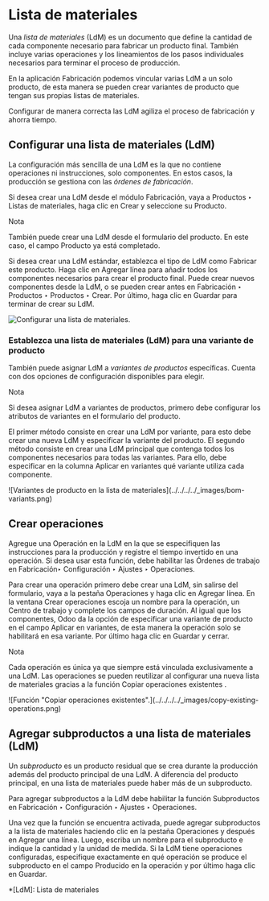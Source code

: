# Lista de materiales

Una _lista de materiales_ (LdM) es un documento que define la cantidad de cada
componente necesario para fabricar un producto final. También incluye varias
operaciones y los lineamientos de los pasos individuales necesarios para
terminar el proceso de producción.

En la aplicación Fabricación podemos vincular varias LdM a un solo producto,
de esta manera se pueden crear variantes de producto que tengan sus propias
listas de materiales.

Configurar de manera correcta las LdM agiliza el proceso de fabricación y
ahorra tiempo.

## Configurar una lista de materiales (LdM)

La configuración más sencilla de una LdM es la que no contiene operaciones ni
instrucciones, solo componentes. En estos casos, la producción se gestiona con
las _órdenes de fabricación_.

Si desea crear una LdM desde el módulo Fabricación, vaya a Productos ‣ Listas
de materiales, haga clic en Crear y seleccione su Producto.

Nota

También puede crear una LdM desde el formulario del producto. En este caso, el
campo Producto ya está completado.

Si desea crear una LdM estándar, establezca el tipo de LdM como Fabricar este
producto. Haga clic en Agregar línea para añadir todos los componentes
necesarios para crear el producto final. Puede crear nuevos componentes desde
la LdM, o se pueden crear antes en Fabricación ‣ Productos ‣ Productos ‣
Crear. Por último, haga clic en Guardar para terminar de crear su LdM.

![Configurar una lista de materiales.](../../../../_images/bom-form.png)

### Establezca una lista de materiales (LdM) para una variante de producto

También puede asignar LdM a _variantes de productos_ específicas. Cuenta con
dos opciones de configuración disponibles para elegir.

Nota

Si desea asignar LdM a variantes de productos, primero debe configurar los
atributos de variantes en el formulario del producto.

El primer método consiste en crear una LdM por variante, para esto debe crear
una nueva LdM y especificar la variante del producto. El segundo método
consiste en crear una LdM principal que contenga todos los componentes
necesarios para todas las variantes. Para ello, debe especificar en la columna
Aplicar en variantes qué variante utiliza cada componente.

![Variantes de producto en la lista de materiales](../../../../_images/bom-
variants.png)

## Crear operaciones

Agregue una Operación en la LdM en la que se especifiquen las instrucciones
para la producción y registre el tiempo invertido en una operación. Si desea
usar esta función, debe habilitar las Órdenes de trabajo en Fabricación‣
Configuración ‣ Ajustes ‣ Operaciones.

Para crear una operación primero debe crear una LdM, sin salirse del
formulario, vaya a la pestaña Operaciones y haga clic en Agregar línea. En la
ventana Crear operaciones escoja un nombre para la operación, un Centro de
trabajo y complete los campos de duración. Al igual que los componentes, Odoo
da la opción de especificar una variante de producto en el campo Aplicar en
variantes, de esta manera la operación solo se habilitará en esa variante. Por
último haga clic en Guardar y cerrar.

Nota

Cada operación es única ya que siempre está vinculada exclusivamente a una
LdM. Las operaciones se pueden reutilizar al configurar una nueva lista de
materiales gracias a la función Copiar operaciones existentes .

![Función "Copiar operaciones existentes".](../../../../_images/copy-existing-
operations.png)

## Agregar subproductos a una lista de materiales (LdM)

Un _subproducto_ es un producto residual que se crea durante la producción
además del producto principal de una LdM. A diferencia del producto principal,
en una lista de materiales puede haber más de un subproducto.

Para agregar subproductos a la LdM debe habilitar la función Subproductos en
Fabricación ‣ Configuración ‣ Ajustes ‣ Operaciones.

Una vez que la función se encuentra activada, puede agregar subproductos a la
lista de materiales haciendo clic en la pestaña Operaciones y después en
Agregar una línea. Luego, escriba un nombre para el subproducto e indique la
cantidad y la unidad de medida. Si la LdM tiene operaciones configuradas,
especifique exactamente en qué operación se produce el subproducto en el campo
Producido en la operación y por último haga clic en Guardar.

  *[LdM]: Lista de materiales

